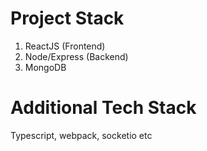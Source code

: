 # Project Stack
1. ReactJS (Frontend)
2. Node/Express (Backend)
3. MongoDB
# Additional Tech Stack
Typescript, webpack, socketio etc

